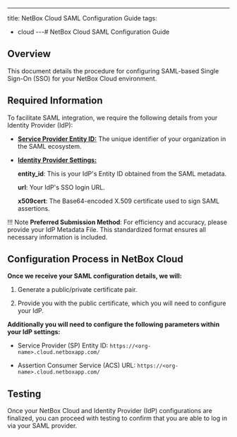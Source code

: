 ---
title: NetBox Cloud SAML Configuration Guide
tags:
  - cloud
---# NetBox Cloud SAML Configuration Guide

## Overview
This document details the procedure for configuring SAML-based Single Sign-On (SSO) for your NetBox Cloud environment.

## Required Information
To facilitate SAML integration, we require the following details from your Identity Provider (IdP):

- <u>**Service Provider Entity ID:**</u> The unique identifier of your organization in the SAML ecosystem.
- <u>**Identity Provider Settings:**</u>

    **entity_id**: This is your IdP's Entity ID obtained from the SAML metadata. 

    **url**: Your IdP's SSO login URL. 

    **x509cert**: The Base64-encoded X.509 certificate used to sign SAML assertions. 

!!! Note
    **Preferred Submission Method**: For efficiency and accuracy, please provide your IdP Metadata File. This standardized format ensures all necessary information is included.

## Configuration Process in NetBox Cloud
**Once we receive your SAML configuration details, we will:**

1. Generate a public/private certificate pair.

2. Provide you with the public certificate, which you will need to configure your IdP.

**Additionally you will need to configure the following parameters within your IdP settings:**

- Service Provider (SP) Entity ID: `https://<org-name>.cloud.netboxapp.com/`

- Assertion Consumer Service (ACS) URL: `https://<org-name>.cloud.netboxapp.com/`

## Testing

Once your NetBox Cloud and Identity Provider (IdP) configurations are finalized, you can proceed with testing to confirm that you are able to log in via your SAML provider.
